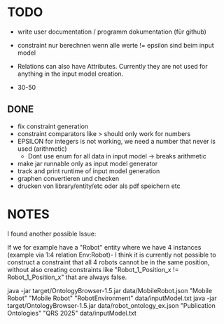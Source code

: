 # TODO

- write user documentation / programm dokumentation (für github)
- constraint nur berechnen wenn alle werte != epsilon sind beim input model
- Relations can also have Attributes. Currently they are not used for anything in the input model creation.

- 30-50


## DONE

- fix constraint generation
- constraint comparators like > should only work for numbers
- EPSILON for integers is not working, we need a number that never is used (arithmetic)
  - Dont use enum for all data in input model -> breaks arithmetic
- make jar runnable only as input model generator
- track and print runtime of input model generation
- graphen convertieren und checken
- drucken von library/entity/etc oder als pdf speichern etc

# NOTES

I found another possible Issue:

If we for example have a "Robot" entity where we have 4 instances (example via 1:4 relation Env:Robot)-
I think it is currently not possible to construct a constraint that all 4 robots cannot be in the same position,
without also creating constraints like "Robot_1_Position_x != Robot_1_Position_x" that are always false.




java -jar target/OntologyBrowser-1.5.jar data/MobileRobot.json "Mobile Robot" "Mobile Robot" "RobotEnvironment" data/inputModel.txt
java -jar target/OntologyBrowser-1.5.jar data/robot_ontology_ex.json "Publication Ontologies" "QRS 2025" data/inputModel.txt